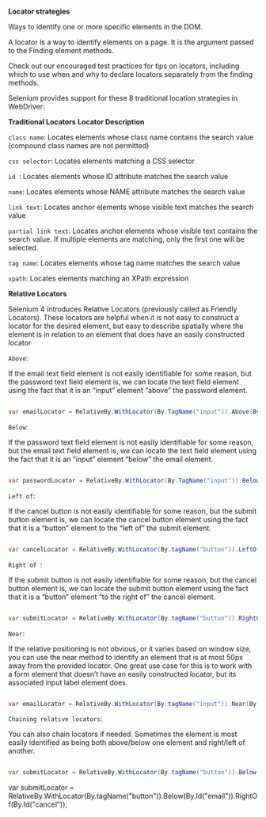 **Locator strategies**

Ways to identify one or more specific elements in the DOM.

A locator is a way to identify elements on a page. It is the argument passed to the Finding element methods.

Check out our encouraged test practices for tips on locators, including which to use when and why to declare locators separately from the finding methods.

Selenium provides support for these 8 traditional location strategies in WebDriver:

**Traditional Locators**                                                                **Locator	Description**

`class name`: Locates elements whose class name contains the search value (compound class names are not permitted)

`css selector`: Locates elements matching a CSS selector

`id	`: Locates elements whose ID attribute matches the search value

`name`: Locates elements whose NAME attribute matches the search value

`link text`: Locates anchor elements whose visible text matches the search value

`partial link text`: Locates anchor elements whose visible text contains the search value. If multiple elements are matching, only the first one will be selected.

`tag name`: Locates elements whose tag name matches the search value

`xpath`:  Locates elements matching an XPath expression

**Relative Locators**

Selenium 4 introduces Relative Locators (previously called as Friendly Locators). These locators are helpful when it is not easy to construct a locator for the desired element, but easy to describe spatially where the element is in relation to an element that does have an easily constructed locator


`Above`:

If the email text field element is not easily identifiable for some reason, but the password text field element is, we can locate the text field element using the fact that it is an “input” element “above” the password element.

```csharp

var emailLocator = RelativeBy.WithLocator(By.TagName("input")).Above(By.Id("password"));

```

`Below`:

If the password text field element is not easily identifiable for some reason, but the email text field element is, we can locate the text field element using the fact that it is an “input” element “below” the email element.

```csharp

var passwordLocator = RelativeBy.WithLocator(By.TagName("input")).Below(By.Id("email"));

```

`Left of`:

If the cancel button is not easily identifiable for some reason, but the submit button element is, we can locate the cancel button element using the fact that it is a “button” element to the “left of” the submit element.

```csharp

var cancelLocator = RelativeBy.WithLocator(By.tagName("button")).LeftOf(By.Id("submit"));

```

`Right of `:

If the submit button is not easily identifiable for some reason, but the cancel button element is, we can locate the submit button element using the fact that it is a “button” element “to the right of” the cancel element.

```csharp

var submitLocator = RelativeBy.WithLocator(By.tagName("button")).RightOf(By.Id("cancel"));

```

`Near`:

If the relative positioning is not obvious, or it varies based on window size, you can use the near method to identify an element that is at most 50px away from the provided locator. One great use case for this is to work with a form element that doesn’t have an easily constructed locator, but its associated input label element does.

```csharp

var emailLocator = RelativeBy.WithLocator(By.tagName("input")).Near(By.Id("lbl-email"));

```

`Chaining relative locators`:

You can also chain locators if needed. Sometimes the element is most easily identified as being both above/below one element and right/left of another.

```csharp

var submitLocator = RelativeBy.WithLocator(By.tagName("button")).Below(By.Id("email")).RightOf(By.Id("cancel"));

```

var submitLocator = RelativeBy.WithLocator(By.tagName("button")).Below(By.Id("email")).RightOf(By.Id("cancel"));
